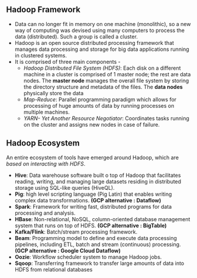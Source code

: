 ## Hadoop Framework
 - Data can no longer fit in memory on one machine (monolithic), so a new way of computing was devised using many computers to process the data (distributed). Such a group is called a cluster.
 - Hadoop is an open source distributed processing framework that manages data processing and storage for big data applications running in clustered systems.
 - It is comprised of three main components - 
	 - *Hadoop Distributed File System (HDFS)*: Each disk on a different machine in a cluster is comprised of 1 master node; the rest are data nodes. The **master node** manages the overall file system by storing the directory structure and metadata of the files. The **data nodes** physically store the data
	 - *Map-Reduce*: Parallel programming paradigm which allows for processing of huge amounts of data by running processes on multiple machines.
	 - *YARN- Yet Another Resource Negotiator*: Coordinates tasks running on the cluster and assigns new nodes in case of failure.

## Hadoop Ecosystem
An entire ecosystem of tools have emerged around Hadoop, which are *based on interacting with HDFS*. 
- **Hive**: Data warehouse software built o top of Hadoop that facilitates reading, writing, and managing large datasets residing in distributed storage using SQL-like queries (HiveQL).
- **Pig**: high level scripting language (Pig Latin) that enables writing complex data transformations. **(GCP alternative : Dataflow)**
- **Spark**: Framework for writing fast, distributed programs for data processing and analysis.
- **HBase**: Non-relational, NoSQL, column-oriented database management system that runs on top of HDFS. **(GCP alternative : BigTable)**
- **Kafka/Flink**: Batch/stream processing framework.
- **Beam**: Programming model to define and execute data processing pipelines, including ETL, batch and stream (continuous) processing. **(GCP alternative : Google Cloud Dataflow)**
- **Oozie**: Workflow scheduler system to manage Hadoop jobs.
- **Sqoop**: Transferring framework to transfer large amounts of data into HDFS from relational databases

